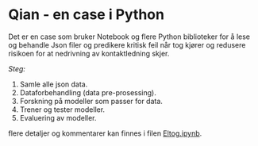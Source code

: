 # Qian - en case i Python
Det er en case som bruker Notebook og flere Python biblioteker for å lese og behandle Json filer og predikere kritisk feil når tog kjører og redusere risikoen for at nedrivning av kontaktledning skjer.

_Steg:_
1. Samle alle json data.
2. Dataforbehandling (data pre-prosessing).
3. Forskning på modeller som passer for data.
4. Trener og tester modeller.
5. Evaluering av modeller.

flere detaljer og kommentarer kan finnes i filen [Eltog.ipynb](https://github.com/mengtsian/Qian-/blob/master/Eltog.ipynb).
